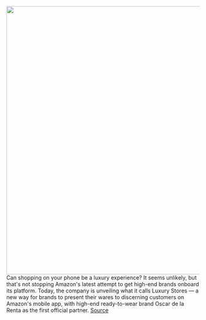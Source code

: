 <img src='https://cdn.vox-cdn.com/thumbor/BcdJvAs_d3w-IliY1vr1kYIcuaY=/0x0:3444x2252/1200x800/filters:focal(1447x851:1997x1401)/cdn.vox-cdn.com/uploads/chorus_image/image/67408070/amazon_luxury_stores_360_degree.0.jpg' width='700px' /><br/>
Can shopping on your phone be a luxury experience? It seems unlikely, but that's not stopping Amazon's latest attempt to get high-end brands onboard its platform. Today, the company is unveiling what it calls Luxury Stores — a new way for brands to present their wares to discerning customers on Amazon's mobile app, with high-end ready-to-wear brand Oscar de la Renta as the first official partner.
<a href='https://www.theverge.com/2020/9/15/21437639/amazon-luxury-stores-launch-high-end-fashion-retail-brands-oscar-de-la-renta'> Source <a/>